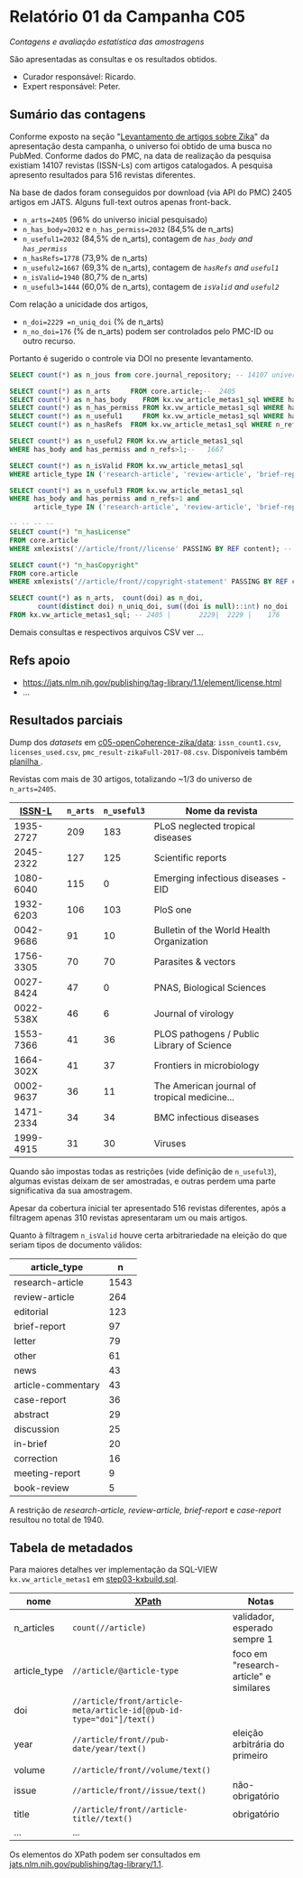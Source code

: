 # Relatório 01 da Campanha C05

*Contagens e avaliação estatística das amostragens*

São apresentadas as consultas e os resultados obtidos.

* Curador responsável: Ricardo.
* Expert responsável: Peter.

## Sumário das contagens ##

Conforme exposto na seção "[Levantamento de artigos sobre Zika](README.md#levantamento-de-artigos-sobre-zika)" da apresentação desta campanha, o universo foi obtido de uma busca no PubMed. Conforme dados do PMC, na data de realização da pesquisa existiam 14107 revistas (ISSN-Ls) com artigos catalogados. A pesquisa apresento resultados para 516 revistas diferentes.

Na base de dados foram conseguidos por download (via API do PMC) 2405 artigos em JATS. Alguns full-text outros apenas front-back.

* `n_arts=2405` (96% do universo inicial pesquisado)
* `n_has_body=2032` e `n_has_permiss=2032` (84,5% de n_arts)
* `n_useful1=2032` (84,5% de n_arts), contagem de  *`has_body` and `has_permiss`*
* `n_hasRefs=1778` (73,9% de n_arts)
* `n_useful2=1667` (69,3% de n_arts), contagem de  *`hasRefs` and `useful1`*
* `n_isValid=1940` (80,7% de n_arts)
* `n_useful3=1444` (60,0% de n_arts), contagem de  *`isValid` and `useful2`*

Com relação a unicidade dos artigos,
* `n_doi=2229 =n_uniq_doi` (% de n_arts)
* `n_no_doi=176`  (% de n_arts)  podem ser controlados pelo PMC-ID ou outro recurso.

Portanto  é sugerido o controle via DOI no presente levantamento.

```sql
SELECT count(*) as n_jous from core.journal_repository; -- 14107 universo de issn's catalogado

SELECT count(*) as n_arts     FROM core.article;--  2405
SELECT count(*) as n_has_body    FROM kx.vw_article_metas1_sql WHERE has_body; -- 2032
SELECT count(*) as n_has_permiss FROM kx.vw_article_metas1_sql WHERE has_permiss; -- 2032
SELECT count(*) as n_useful1     FROM kx.vw_article_metas1_sql WHERE has_body and has_permiss; -- 2032
SELECT count(*) as n_hasRefs  FROM kx.vw_article_metas1_sql WHERE n_refs>1; -- 1778

SELECT count(*) as n_useful2 FROM kx.vw_article_metas1_sql
WHERE has_body and has_permiss and n_refs>1;--   1667

SELECT count(*) as n_isValid FROM kx.vw_article_metas1_sql
WHERE article_type IN ('research-article', 'review-article', 'brief-report','case-report');--   1940

SELECT count(*) as n_useful3 FROM kx.vw_article_metas1_sql
WHERE has_body and has_permiss and n_refs>1 and
      article_type IN ('research-article', 'review-article', 'brief-report','case-report');--   1444

-- -- -- --
SELECT count(*) "n_hasLicense"
FROM core.article
WHERE xmlexists('//article/front//license' PASSING BY REF content); -- 1811

SELECT count(*) "n_hasCopyright"
FROM core.article
WHERE xmlexists('//article/front//copyright-statement' PASSING BY REF content); -- 1856

SELECT count(*) as n_arts,  count(doi) as n_doi,
       count(distinct doi) n_uniq_doi, sum((doi is null)::int) no_doi
FROM kx.vw_article_metas1_sql; -- 2405 |       2229|  2229 |    176
```

Demais consultas e respectivos arquivos CSV ver ...

## Refs apoio

* https://jats.nlm.nih.gov/publishing/tag-library/1.1/element/license.html
* ...

## Resultados parciais

Dump dos _datasets_ em [c05-openCoherence-zika/data](https://github.com/UnB-CIDACS/observatorio-jats/tree/master/campanhas/c05-openCoherence-zika/data): `issn_count1.csv`, `licenses_used.csv`, `pmc_result-zikaFull-2017-08.csv`. Disponíveis também [planilha ](https://docs.google.com/spreadsheets/d/1UWjhYxrD5D2SBFFhtiT2QhiI3vG6Y2QTZ7YF7wULO0Y/).

Revistas com mais de 30 artigos, totalizando ~1/3 do universo de `n_arts=2405`.

[ISSN-L](https://en.wikipedia.org/wiki/International_Standard_Serial_Number#Linking_ISSN)    | `n_arts` | `n_useful3` | Nome da revista
----------|-----|---------------|---------
1935-2727 | 209 | 183 | PLoS neglected tropical diseases
2045-2322 | 127 | 125 | Scientific reports
1080-6040 | 115 | 0   | Emerging infectious diseases - EID
1932-6203 | 106 | 103 | PloS one
0042-9686 | 91 | 10 | Bulletin of the World Health Organization
1756-3305 | 70 | 70 | Parasites & vectors
0027-8424 | 47 | 0  | PNAS, Biological Sciences
0022-538X | 46 | 6  | Journal of virology
1553-7366 | 41 | 36 | PLOS pathogens / Public Library of Science
1664-302X | 41 | 37 | Frontiers in microbiology
0002-9637 | 36 | 11 | The American journal of tropical medicine...
1471-2334 | 34 | 34 | BMC infectious diseases
1999-4915 | 31 | 30 | Viruses

Quando são impostas todas as restrições (vide definição de `n_useful3`), algumas evistas deixam de ser amostradas, e outras perdem uma parte significativa da sua amostragem.

Apesar da cobertura inicial ter apresentado 516 revistas diferentes, após a filtragem apenas 310 revistas apresentaram um ou mais artigos.

Quanto à filtragem `n_isValid` houve certa arbitrariedade na eleição do que seriam tipos de documento válidos:

article_type    |  n   
----------------|------
research-article    | 1543
review-article      |  264
editorial           |  123
brief-report        |   97
letter              |   79
other               |   61
news                |   43
article-commentary  |   43
case-report         |   36
abstract            |   29
discussion          |   25
in-brief            |   20
correction          |   16
meeting-report      |    9
book-review         |    5

A restrição de *research-article, review-article, brief-report* e _case-report_ resultou no total de 1940.
## Tabela de metadados

Para maiores detalhes ver implementação da SQL-VIEW `kx.vw_article_metas1` em [step03-kxbuild.sql](../../src/step03-kxbuild.sql).

nome        | [XPath](https://en.wikipedia.org/wiki/XPath) | Notas
------------|-----------|--------
n_articles  | `count(//article)` |validador, esperado sempre 1
article_type| `//article/@article-type`| foco em "research-article" e similares
doi         | `//article/front/article-meta/article-id[@pub-id-type="doi"]/text()`
year        | `//article/front//pub-date/year/text()` | eleição arbitrária do primeiro
volume      | `//article/front//volume/text()`
issue       | `//article/front//issue/text()`  | não-obrigatório
title       | `//article/front//article-title//text()` | obrigatório
...         | ...


Os elementos do XPath podem ser consultados em [jats.nlm.nih.gov/publishing/tag-library/1.1](https://jats.nlm.nih.gov/publishing/tag-library/1.1/index.html).
